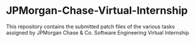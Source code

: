 # JPMorgan-Chase-Virtual-Internship
This repository contains the submitted patch files of the various tasks assigned by JPMorgan Chase & Co. Software Engineering Virtual Internship
